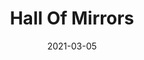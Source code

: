 ---
discogs_id: 17823694
discogs_master_id: 2030632
title: Hall Of Mirrors
artists: ['Neil Cowley']
date: 2021-03-05
genre: ['Electronic', 'Classical']
image: Hall Of Mirrors-17823694.jpg
label: Mote
country: UK
styles: ['Contemporary Classical']
video: https://www.youtube.com/watch?v=MRMqBLCC1pE
category: Modern Classical
---
